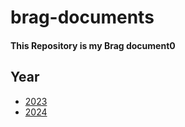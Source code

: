 # brag-documents

#### This Repository is my Brag document0


## Year

* [2023](2023.md)
* [2024](2024.md)